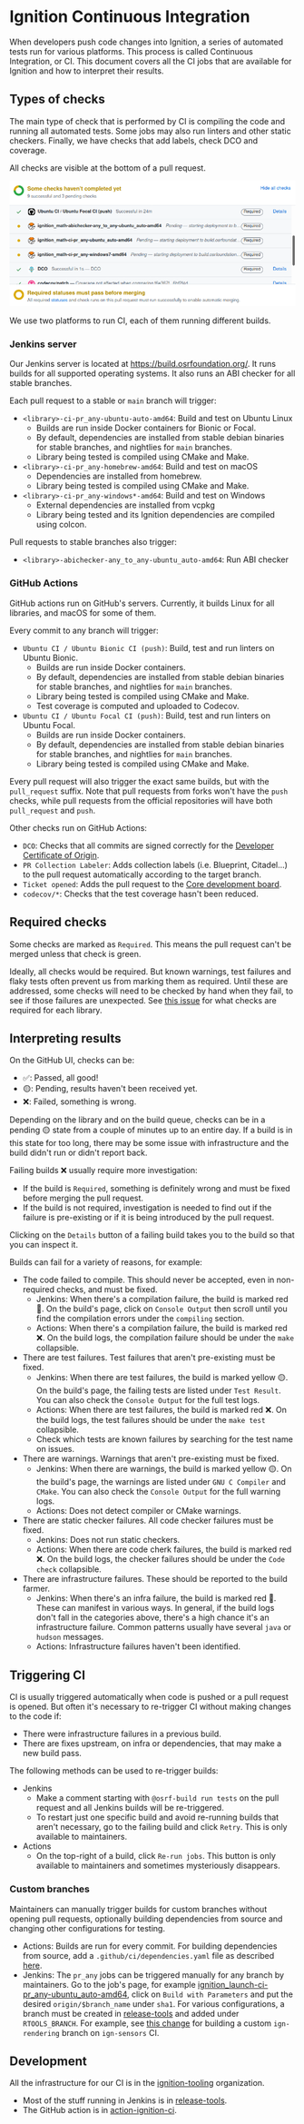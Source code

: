 # Ignition Continuous Integration

When developers push code changes into Ignition, a series of automated tests
run for various platforms. This process is called Continuous Integration, or CI.
This document covers all the CI jobs that are available for Ignition and how to
interpret their results.

## Types of checks

The main type of check that is performed by CI is compiling the code and running
all automated tests. Some jobs may also run linters and other static checkers.
Finally, we have checks that add labels, check DCO and coverage.

All checks are visible at the bottom of a pull request.

![PR checks](images/PR_checks.png)

We use two platforms to run CI, each of them running different builds.

### Jenkins server

Our Jenkins server is located at https://build.osrfoundation.org/. It runs builds
for all supported operating systems. It also runs an ABI checker for all stable
branches.

Each pull request to a stable or `main` branch will trigger:

* `<library>-ci-pr_any-ubuntu-auto-amd64`: Build and test on Ubuntu Linux
    * Builds are run inside Docker containers for Bionic or Focal.
    * By default, dependencies are installed from stable debian binaries for
      stable branches, and nightlies for `main` branches.
    * Library being tested is compiled using CMake and Make.
* `<library>-ci-pr_any-homebrew-amd64`: Build and test on macOS
    * Dependencies are installed from homebrew.
    * Library being tested is compiled using CMake and Make.
* `<library>-ci-pr_any-windows*-amd64`: Build and test on Windows
    * External dependencies are installed from vcpkg
    * Library being tested and its Ignition dependencies are compiled using colcon.

Pull requests to stable branches also trigger:

* `<library>-abichecker-any_to_any-ubuntu_auto-amd64`: Run ABI checker

### GitHub Actions

GitHub actions run on GitHub's servers. Currently, it builds Linux for all
libraries, and macOS for some of them.

Every commit to any branch will trigger:

* `Ubuntu CI / Ubuntu Bionic CI (push)`: Build, test and run linters on Ubuntu Bionic.
    * Builds are run inside Docker containers.
    * By default, dependencies are installed from stable debian binaries for
      stable branches, and nightlies for `main` branches.
    * Library being tested is compiled using CMake and Make.
    * Test coverage is computed and uploaded to Codecov.
* `Ubuntu CI / Ubuntu Focal CI (push)`: Build, test and run linters on Ubuntu Focal.
    * Builds are run inside Docker containers.
    * By default, dependencies are installed from stable debian binaries for
      stable branches, and nightlies for `main` branches.
    * Library being tested is compiled using CMake and Make.

Every pull request will also trigger the exact same builds, but with the
`pull_request` suffix. Note that pull requests from forks won't have the
`push` checks, while pull requests from the official repositories will have
both `pull_request` and `push`.

Other checks run on GitHub Actions:

* `DCO`: Checks that all commits are signed correctly for the
    [Developer Certificate of Origin](https://developercertificate.org/).
* `PR Collection Labeler`: Adds collection labels (i.e. Blueprint, Citadel...)
    to the pull request automatically according to the target branch.
* `Ticket opened`: Adds the pull request to the [Core development board](https://github.com/orgs/ignitionrobotics/projects/3).
* `codecov/*`: Checks that the test coverage hasn't been reduced.

## Required checks

Some checks are marked as `Required`. This means the pull request can't
be merged unless that check is green.

Ideally, all checks would be required. But known warnings, test failures and
flaky tests often prevent us from marking them as required. Until these are
addressed, some checks will need to be checked by hand when they fail, to see
if those failures are unexpected. See
[this issue](https://github.com/ignition-tooling/release-tools/issues/398) for
what checks are required for each library.

## Interpreting results

On the GitHub UI, checks can be:

* ✅: Passed, all good!
* 🟡: Pending, results haven't been received yet.
* ❌: Failed, something is wrong.

Depending on the library and on the build queue, checks can be in a pending
🟡 state from a couple of minutes up to an entire day. If a build is in this
state for too long, there may be some issue with infrastructure and the
build didn't run or didn't report back.

Failing builds ❌ usually require more investigation:

* If the build is `Required`, something is definitely wrong and must be fixed
  before merging the pull request.
* If the build is not required, investigation is needed to find out if the
  failure is pre-existing or if it is being introduced by the pull request.

Clicking on the `Details` button of a failing build takes you to the build so
that you can inspect it.

Builds can fail for a variety of reasons, for example:

* The code failed to compile. This should never be accepted, even in non-required
  checks, and must be fixed.
    * Jenkins: When there's a compilation failure, the build is marked red 🔴.
               On the build's page, click on `Console Output` then scroll until
               you find the compilation errors under the `compiling` section.
    * Actions: When there's a compilation failure, the build is marked red ❌.
               On the build logs, the compilation failure should be under the
               `make` collapsible.
* There are test failures. Test failures that aren't pre-existing must be fixed.
    * Jenkins: When there are test failures, the build is marked yellow 🟡.
               On the build's page, the failing tests are listed under
               `Test Result`. You can also check the `Console Output` for the
               full test logs.
    * Actions: When there are test failures, the build is marked red ❌.
               On the build logs, the test failures should be under the
               `make test` collapsible.
    * Check which tests are known failures by searching for the test name on
      issues.
* There are warnings. Warnings that aren't pre-existing must be fixed.
    * Jenkins: When there are warnings, the build is marked yellow 🟡.
               On the build's page, the warnings are listed under
               `GNU C Compiler` and `CMake`. You can also check the
               `Console Output` for the full warning logs.
    * Actions: Does not detect compiler or CMake warnings.
* There are static checker failures. All code checker failures must be fixed.
    * Jenkins: Does not run static checkers.
    * Actions: When there are code cherk failures, the build is marked red ❌.
               On the build logs, the checker failures should be under the
               `Code check` collapsible.
* There are infrastructure failures. These should be reported to the build farmer.
    * Jenkins: When there's an infra failure, the build is marked red 🔴.
               These can manifest in various ways. In general, if the
               build logs don't fall in the categories above, there's a high
               chance it's an infrastructure failure. Common patterns usually
               have several `java` or `hudson` messages.
    * Actions: Infrastructure failures haven't been identified.

## Triggering CI

CI is usually triggered automatically when code is pushed or a pull request is
opened. But often it's necessary to re-trigger CI without making changes to the
code if:

* There were infrastructure failures in a previous build.
* There are fixes upstream, on infra or dependencies, that may make a new build pass.

The following methods can be used to re-trigger builds:

* Jenkins
    * Make a comment starting with `@osrf-build run tests` on the pull request
      and all Jenkins builds will be re-triggered.
    * To restart just one specific build and avoid re-running builds that aren't
      necessary, go to the failing build and click `Retry`. This is only available
      to maintainers.
* Actions
    * On the top-right of a build, click `Re-run jobs`. This button is only
      available to maintainers and sometimes mysteriously disappears.

### Custom branches

Maintainers can manually trigger builds for custom branches without opening pull
requests, optionally building dependencies from source and changing other
configurations for testing.

* Actions: Builds are run for every commit. For building dependencies from source,
           add a `.github/ci/dependencies.yaml` file as described
           [here](https://github.com/ignition-tooling/action-ignition-ci#source-dependencies).
* Jenkins: The `pr_any` jobs can be triggered manually for any branch by
           maintainers. Go to the job's page, for example
           [ignition_launch-ci-pr_any-ubuntu_auto-amd64](https://build.osrfoundation.org/job/ignition_launch-ci-pr_any-ubuntu_auto-amd64/),
           click on `Build with Parameters` and put the desired
           `origin/$branch_name` under `sha1`. For various configurations, a
           branch must be created in
           [release-tools](https://github.com/ignition-tooling/release-tools)
           and added under `RTOOLS_BRANCH`. For example, see
           [this change](https://github.com/ignition-tooling/release-tools/commit/28fcb9d8ad66ad0a29ad4d2675c4c451d41fba19)
           for building a custom `ign-rendering` branch on `ign-sensors` CI.

## Development

All the infrastructure for our CI is in the
[ignition-tooling](https://github.com/ignition-tooling) organization.

* Most of the stuff running in Jenkins is in
  [release-tools](https://github.com/ignition-tooling/release-tools/).
* The GitHub action is in
  [action-ignition-ci](https://github.com/ignition-tooling/action-ignition-ci/).

